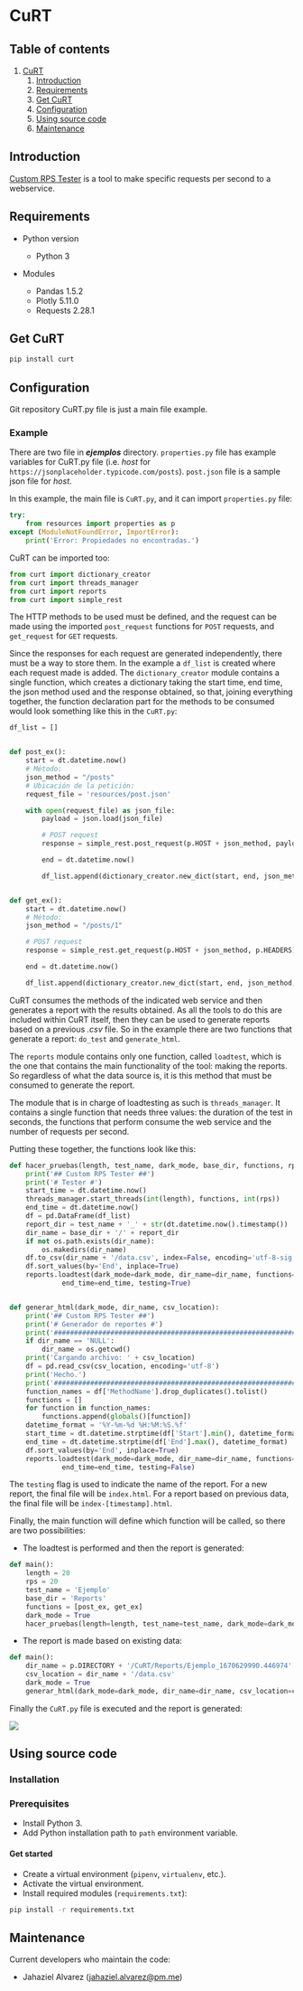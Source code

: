 <a name="curt"></a>
# CuRT

## Table of contents
1. [CuRT](#curt)
	1. [Introduction](#intro)
	2. [Requirements](#req)
	3. [Get CuRT](#get)
	4. [Configuration](#conf)
	5. [Using source code](#source)
	2. [Maintenance](#main)

<a name="intro"></a>
## Introduction
[Custom RPS Tester](https://gitlab.com/jahaziel-alvarez/curt) is a tool to make specific requests per second to a webservice.

<a name="req"></a>
## Requirements
- Python version
    - Python 3


- Modules
    - Pandas 1.5.2
    - Plotly 5.11.0
    - Requests 2.28.1

<a name="get"></a>
## Get CuRT

```bash
pip install curt
```

<a name="conf"></a>
## Configuration
Git repository CuRT.py file is just a main file example.

### Example
There are two file in ***ejemplos*** directory. `properties.py` file has example variables for CuRT.py file (i.e. *host* for `https://jsonplaceholder.typicode.com/posts`). `post.json` file is a sample json file for *host*.

In this example, the main file is `CuRT.py`, and it can import `properties.py` file:
```python
try:
    from resources import properties as p
except (ModuleNotFoundError, ImportError):
    print('Error: Propiedades no encontradas.')
```

CuRT can be imported too:

```python
from curt import dictionary_creator
from curt import threads_manager
from curt import reports
from curt import simple_rest
```

The HTTP methods to be used must be defined, and the request can be made using the imported `post_request` functions for `POST` requests, and `get_request` for `GET` requests.

Since the responses for each request are generated independently, there must be a way to store them. In the example a `df_list` is created where each request made is added. The `dictionary_creator` module contains a single function, which creates a dictionary taking the start time, end time, the json method used and the response obtained, so that, joining everything together, the function declaration part for the methods to be consumed would look something like this in the `CuRT.py`:

```python
df_list = []


def post_ex():
    start = dt.datetime.now()
    # Método:
    json_method = "/posts"
    # Ubicación de la petición:
    request_file = 'resources/post.json'

    with open(request_file) as json_file:
        payload = json.load(json_file)

        # POST request
        response = simple_rest.post_request(p.HOST + json_method, payload, p.HEADERS)

        end = dt.datetime.now()

        df_list.append(dictionary_creator.new_dict(start, end, json_method, response))


def get_ex():
    start = dt.datetime.now()
    # Método:
    json_method = "/posts/1"

    # POST request
    response = simple_rest.get_request(p.HOST + json_method, p.HEADERS)

    end = dt.datetime.now()

    df_list.append(dictionary_creator.new_dict(start, end, json_method, response))
```

CuRT consumes the methods of the indicated web service and then generates a report with the results obtained. As all the tools to do this are included within CuRT itself, then they can be used to generate reports based on a previous *.csv* file. So in the example there are two functions that generate a report: `do_test` and `generate_html`.

The `reports` module contains only one function, called `loadtest`, which is the one that contains the main functionality of the tool: making the reports. So regardless of what the data source is, it is this method that must be consumed to generate the report.

The module that is in charge of loadtesting as such is `threads_manager`. It contains a single function that needs three values: the duration of the test in seconds, the functions that perform consume the web service and the number of requests per second.

Putting these together, the functions look like this:

```python
def hacer_pruebas(length, test_name, dark_mode, base_dir, functions, rps):
    print('## Custom RPS Tester ##')
    print('# Tester #')
    start_time = dt.datetime.now()
    threads_manager.start_threads(int(length), functions, int(rps))
    end_time = dt.datetime.now()
    df = pd.DataFrame(df_list)
    report_dir = test_name + '_' + str(dt.datetime.now().timestamp())
    dir_name = base_dir + '/' + report_dir
    if not os.path.exists(dir_name):
        os.makedirs(dir_name)
    df.to_csv(dir_name + '/data.csv', index=False, encoding='utf-8-sig')
    df.sort_values(by='End', inplace=True)
    reports.loadtest(dark_mode=dark_mode, dir_name=dir_name, functions=functions, df=df, start_time=start_time,
             end_time=end_time, testing=True)


def generar_html(dark_mode, dir_name, csv_location):
    print('## Custom RPS Tester ##')
    print('# Generador de reportes #')
    print('##########################################################################')
    if dir_name == 'NULL':
        dir_name = os.getcwd()
    print('Cargando archivo: ' + csv_location)
    df = pd.read_csv(csv_location, encoding='utf-8')
    print('Hecho.')
    print('##########################################################################')
    function_names = df['MethodName'].drop_duplicates().tolist()
    functions = []
    for function in function_names:
        functions.append(globals()[function])
    datetime_format = '%Y-%m-%d %H:%M:%S.%f'
    start_time = dt.datetime.strptime(df['Start'].min(), datetime_format)
    end_time = dt.datetime.strptime(df['End'].max(), datetime_format)
    df.sort_values(by='End', inplace=True)
    reports.loadtest(dark_mode=dark_mode, dir_name=dir_name, functions=functions, df=df, start_time=start_time,
             end_time=end_time, testing=False)
```

The `testing` flag is used to indicate the name of the report. For a new report, the final file will be `index.html`. For a report based on previous data, the final file will be `index-[timestamp].html`.

Finally, the main function will define which function will be called, so there are two possibilities:
- The loadtest is performed and then the report is generated:
```python
def main():
    length = 20
    rps = 20
    test_name = 'Ejemplo'
    base_dir = 'Reports'
    functions = [post_ex, get_ex]
    dark_mode = True
    hacer_pruebas(length=length, test_name=test_name, dark_mode=dark_mode, base_dir=base_dir, functions=functions, rps=rps)
```


- The report is made based on existing data:
```python
def main():
    dir_name = p.DIRECTORY + '/CuRT/Reports/Ejemplo_1670629990.446974'
    csv_location = dir_name + '/data.csv'
    dark_mode = True
    generar_html(dark_mode=dark_mode, dir_name=dir_name, csv_location=csv_location)
```


Finally the `CuRT.py` file is executed and the report is generated:

![](https://i.imgur.com/64xV9ny.png)

<a name="source"></a>
## Using source code 
<a name="inst"></a>
### Installation

### Prerequisites
- Install Python 3.
- Add Python installation path to `path` environment variable.

#### Get started
- Create a virtual environment (`pipenv`, `virtualenv`, etc.).
- Activate the virtual environment.
- Install required modules (`requirements.txt`):
```bash
pip install -r requirements.txt
```

<a name="main"></a>
## Maintenance
Current developers who maintain the code:
- Jahaziel Alvarez (<a href = "mailto: jahaziel.alvarez@pm.me">jahaziel.alvarez@pm.me</a>)